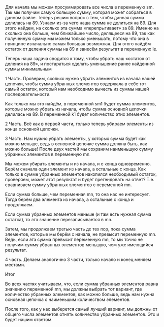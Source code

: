 Для начала мы можем просуммировать все числа в переменную sm. Так мы получим самую большую сумму, которая может собраться в данном файле. Теперь решим вопрос с тем, чтобы данная сумма делилась на 89.
Узнаем из-за чего наша сумма не делиться на 89. Для этого найдем, на сколько эта сумма «перепрыгивает» за 89. Именно на сколько она больше, чем ближайшее число, делящееся на 89, так как полученную сумму мы можем только уменьшать, потому что она в принципе изначально самая большая возможная. Для этого найдём остаток от деления суммы на 89 и занесём результат в переменную lе.

Теперь наша задача сводится к тому, чтобы убрать наш «остаток от деления на 89», и постараться сделать уменьшение ранее найденной суммы минимальным

1 Часть. Проверим, сколько нужно убрать элементов из начала нашей цепочки, чтобы сумма убранных элементов содержала в себе тот самый остаток, который нам необходимо вычесть из суммы нашей последовательности.


Как только мы это найдём, в переменной sm1 будет сумма элементов, которые можно убрать из начала, чтобы сумма основной цепочки делилась на 89. В переменной k1 будет количество этих элементов.


2 Часть. Всё как в первой части, только теперь убираем элементы из конца основной цепочки.


3 Часть. Нам нужно убрать элементы, у которых сумма будет как можно меньше, ведь в основной цепочке сумма должна быть, как можно больше! После двух частей мы сохраним наименьшую сумму убранных элементов в переменную mn.

Мы можем убирать элементы и из начала, и с конца одновременно. Берём сначала один элемент из начала, а остальные с конца. Как только в сумме убранных элементов накопился необходимый остаток, проверяем, может этот результат и будет претендовать на ответ? Т.е. сравниваем сумму убранных элементов с переменной mn.

Если сумма больше, чем переменная mn, то она нас не интересует. Тогда берём два элемента из начала, а остальные с конца и продолжаем.

Если сумма убранных элементов меньше (и там есть нужная сумма остатка), то это значение перезаписывается в mn.

Затем, мы продолжаем третью часть до тех пор, пока сумма элементов, которые мы берём с начала, не превысит переменную mn. Ведь, если эта сумма превысит переменную mn, то мы точно не получим сумму убранных элементов меньшую, чем уже имеющийся результат.

4 часть. Делаем аналогично 3 части, только начало и конец меняем местами.

Итог 

Во всех частях учитываем, что, если сумма убранных элементов равна значению переменной mn, мы должны выбрать тот вариант, где количество убранных элементов, как можно больше, ведь нам нужна основная цепочка с наименьшим количеством элементов.

После того, как у нас выберется самый лучший вариант, мы должны от общего числа элементов отнять количество убранных элементов. Это и будет нашим ответом.
